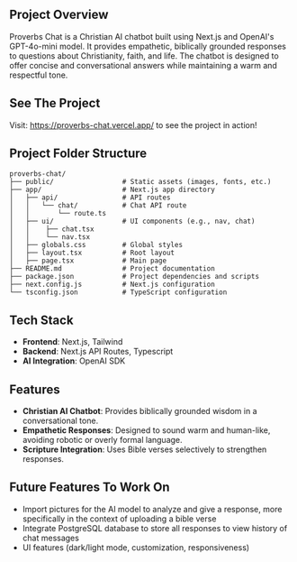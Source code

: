 ## Project Overview

Proverbs Chat is a Christian AI chatbot built using Next.js and OpenAI's GPT-4o-mini model. It provides empathetic, biblically grounded responses to questions about Christianity, faith, and life. The chatbot is designed to offer concise and conversational answers while maintaining a warm and respectful tone.

## See The Project

Visit: https://proverbs-chat.vercel.app/ to see the project in action!

## Project Folder Structure

```
proverbs-chat/
├── public/                 # Static assets (images, fonts, etc.)
├── app/                    # Next.js app directory
│   ├── api/                # API routes
│   │   └── chat/           # Chat API route
│   │       └── route.ts 
│   ├── ui/                 # UI components (e.g., nav, chat)
│   │    ├── chat.tsx
│   │    └── nav.tsx 
│   ├── globals.css         # Global styles
│   ├── layout.tsx          # Root layout
│   ├── page.tsx            # Main page
├── README.md               # Project documentation
├── package.json            # Project dependencies and scripts
├── next.config.js          # Next.js configuration
└── tsconfig.json           # TypeScript configuration
```

## Tech Stack

- **Frontend**: Next.js, Tailwind
- **Backend**: Next.js API Routes, Typescript
- **AI Integration**: OpenAI SDK

## Features

- **Christian AI Chatbot**: Provides biblically grounded wisdom in a conversational tone.
- **Empathetic Responses**: Designed to sound warm and human-like, avoiding robotic or overly formal language.
- **Scripture Integration**: Uses Bible verses selectively to strengthen responses.

## Future Features To Work On

- Import pictures for the AI model to analyze and give a response, more specifically in the context of uploading a bible verse
- Integrate PostgreSQL database to store all responses to view history of chat messages
- UI features (dark/light mode, customization, responsiveness)
